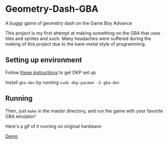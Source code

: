 # Geometry-Dash-GBA
A buggy game of geometry dash on the Game Boy Advance

This project is my first attempt at making something on the GBA that uses tiles and sprites and such. Many headaches were suffered during the making of this project due to the bare-metal style of programming.

## Setting up environment

Follow [these instructions](https://devkitpro.org/wiki/devkitPro_pacman) to get DKP set up

Install ```gba-dev``` by running ```sudo dkp-pacman -S gba-dev```

## Running

Then, just ```make``` in the master directory, and run the game with your favorite GBA emulator!

Here's a gif of it running on original hardware:

[Demo](https://gifyu.com/image/cQRv)
